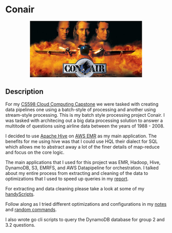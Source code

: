 # Conair
<p align="center">
  <img src="/img/con-air.jpg" width="350">
</p>

## Description 
For my [CS598 Cloud Computing Capstone](https://cs.illinois.edu/sites/default/files/docs/syllabi/CS598_CloudComputingCapstone.pdf) we were tasked with creating data pipelines one using a batch-style of processing and another using stream-style processing. This is my batch style processing project Conair. I was tasked with architecing out a big data processing solution to answer a multitode of questions using airline data between the years of 1988 - 2008. 

I decided to use [Apache Hive](https://hive.apache.org/) on [AWS EMR](https://aws.amazon.com/emr/) as my main application. The benefits for me using hive was that I could use HQL their dialect for SQL which allows me to abstract away a lot of the finer details of map-reduce and focus on the core logic. 

The main applications that I used for this project was EMR, Hadoop, Hive, DynamoDB, S3, EMRFS, and AWS Datapipeline for orchestration. I talked about my entire process from extracting and cleaning of the data to optimizations that I used to speed up queries in my [report](/report/ConairCapstoneReport.pdf). 

For extracting and data cleaning please take a look at some of my [handyScripts](/handyScripts).

Follow along as I tried different optimizations and configurations in my [notes](notes.md) and [random commands](randomcmds.txt).

I also wrote go cli scripts to query the DynamoDB database for group 2 and 3.2 questions.
